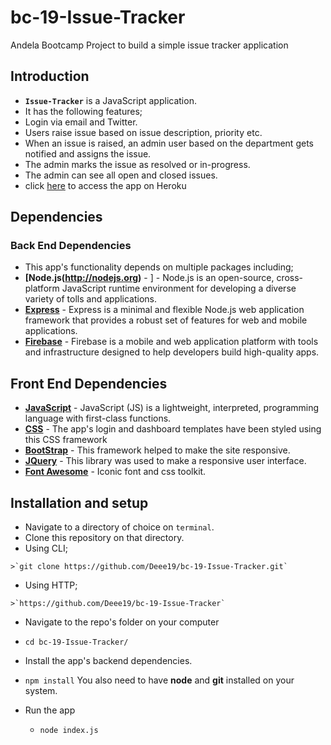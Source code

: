 # bc-19-Issue-Tracker
Andela Bootcamp Project to build a simple issue tracker application

## Introduction
*  **`Issue-Tracker`** is a JavaScript application.
*  It has the following features;
  *  Login via email and Twitter.
  *  Users raise issue based on issue description, priority etc.
  *  When an issue is raised, an admin user based on the department gets notified and assigns the issue.
  *  The admin marks the issue as resolved or in-progress.
  *  The admin can see all open and closed issues.
* click [here](https://bc-19-issue-tracker.herokuapp.com/) to access the app on Heroku

## Dependencies

### Back End Dependencies
*  This app's functionality depends on multiple packages including;
  *  **[Node.js(http://nodejs.org)** - ] - Node.js is an open-source, cross-platform JavaScript runtime environment for developing a diverse variety of tolls and applications.
  *  **[Express](http://expressjs.com/)** - Express is a minimal and flexible Node.js web application framework that provides a robust set of features for web and mobile applications.
  *  **[Firebase](https://firebase.google.com/)** - Firebase is a mobile and web application platform with tools and infrastructure designed to help developers build high-quality apps. 

## Front End Dependencies
*  **[JavaScript](https://www.javascript.com/)** - JavaScript (JS) is a lightweight, interpreted, programming language with first-class functions.
*  **[CSS](http://css.com/)** - The app's login and dashboard templates have been styled using this CSS framework
*  **[BootStrap](https://getbootstrap.com/)** - This framework helped to make the site responsive.
*  **[JQuery](https://jquery.com)** - This library was used to make a responsive user interface.
*  **[Font Awesome](https://fortawesome.github.io/Font-Awesome/)** - Iconic font and css toolkit.

## Installation and setup
*  Navigate to a directory of choice on `terminal`.
*  Clone this repository on that directory.
  *  Using CLI;

    >`git clone https://github.com/Deee19/bc-19-Issue-Tracker.git`

  *  Using HTTP;

    >`https://github.com/Deee19/bc-19-Issue-Tracker`

*  Navigate to the repo's folder on your computer
  *  `cd bc-19-Issue-Tracker/`
*  Install the app's backend dependencies.
  *  `npm install`
      You also need to have **node** and **git** installed on your system.

* Run the app
  *  `node index.js` 
